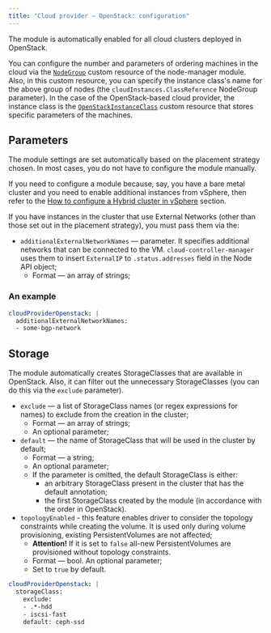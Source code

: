 ```yaml
---
title: "Сloud provider — OpenStack: configuration"
---
```


The module is automatically enabled for all cloud clusters deployed in OpenStack.

You can configure the number and parameters of ordering machines in the cloud via the [`NodeGroup`](../../modules/040-node-manager/cr.html#nodegroup) custom resource of the node-manager module. Also, in this custom resource, you can specify the instance class's name for the above group of nodes (the `cloudInstances.ClassReference` NodeGroup parameter). In the case of the OpenStack-based cloud provider, the instance class is the [`OpenStackInstanceClass`](cr.html#openstackinstanceclass) custom resource that stores specific parameters of the machines.

## Parameters

The module settings are set automatically based on the placement strategy chosen. In most cases, you do not have to configure the module manually.

If you need to configure a module because, say, you have a bare metal cluster and you need to enable additional instances from vSphere, then refer to the [How to configure a Hybrid cluster in vSphere](faq.html#how-do-i-create-a-hybrid-cluster) section.

If you have instances in the cluster that use External Networks (other than those set out in the placement strategy), you must pass them via the:

* `additionalExternalNetworkNames` — parameter. It specifies additional networks that can be connected to the VM. `cloud-controller-manager` uses them to insert `ExternalIP` to `.status.addresses` field in the Node API object;
  * Format — an array of strings;

### An example

```yaml
cloudProviderOpenstack: |
  additionalExternalNetworkNames:
  - some-bgp-network
```

## Storage

The module automatically creates StorageClasses that are available in OpenStack. Also, it can filter out the unnecessary StorageClasses (you can do this via the `exclude` parameter).

* `exclude` — a list of StorageClass names (or regex expressions for names) to exclude from the creation in the cluster;
  * Format — an array of strings;
  * An optional parameter;
* `default` — the name of StorageClass that will be used in the cluster by default;
  * Format — a string;
  * An optional parameter;
  * If the parameter is omitted, the default StorageClass is either: 
    * an arbitrary StorageClass present in the cluster that has the default annotation;
    * the first StorageClass created by the module (in accordance with the order in OpenStack).
* `topologyEnabled` - this feature enables driver to consider the topology constraints while creating the volume. It is used only during volume provisioning, existing PersistentVolumes are not affected;
  * **Attention!** If it is set to `false` all-new PersistentVolumes are provisioned without topology constraints.
  * Format — bool. An optional parameter;
  * Set to `true` by default.

```yaml
cloudProviderOpenstack: |
  storageClass:
    exclude:
    - .*-hdd
    - iscsi-fast
    default: ceph-ssd
```
